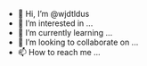 - 👋 Hi, I’m @wjdtldus
- 👀 I’m interested in ...
- 🌱 I’m currently learning ...
- 💞️ I’m looking to collaborate on ...
- 📫 How to reach me ...

<!---
wjdtldus/wjdtldus is a ✨ special ✨ repository because its `README.md` (this file) appears on your GitHub profile.
You can click the Preview link to take a look at your changes.
--->
